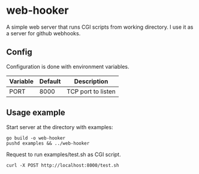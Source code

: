 web-hooker
==========

A simple web server that runs CGI scripts from working directory. I use it as a server for github webhooks.

## Config

Configuration is done with environment variables.

| Variable | Default | Description |
| -------- | ------- | ----------- |
| PORT | 8000 | TCP port to listen |

## Usage example

Start server at the directory with examples:
```shell
go build -o web-hooker
pushd examples && ../web-hooker
```

Request to run examples/test.sh as CGI script.

```shell
curl -X POST http://localhost:8000/test.sh
```
